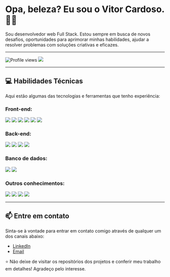 # Opa, beleza? Eu sou o Vitor Cardoso. 👋👋

Sou desenvolvedor web Full Stack. Estou sempre em busca de novos desafios, oportunidades para aprimorar minhas habilidades, ajudar a resolver problemas com soluções criativas e eficazes.

---
 
 ![Profile views](https://gpvc.arturio.dev/vitor-m-cardoso)  <img src="https://img.shields.io/github/followers/vitor-m-cardoso?label=Follow" style=" float:left, margin-right:10px" />
 
 ---

## 💻 Habilidades Técnicas

Aqui estão algumas das tecnologias e ferramentas que tenho experiência:

### Front-end:

<img src = "https://img.shields.io/badge/-HTML5-E34F26?style=flat&logo=html5&logoColor=white"> <img src = "https://img.shields.io/badge/-CSS3-1572B6?style=flat&logo=css3&logoColor=white"> <img src="https://img.shields.io/badge/-JavaScript-eed718?style=flat&logo=javascript&logoColor=ffffff"> <img src="https://img.shields.io/badge/-React-000000?style=flat&logo=react&logoColor=00c8ff"> <img src="https://img.shields.io/badge/-Bootstrap-563D7C?style=flat&logo=bootstrap&logoColor=white"> <img src="https://img.shields.io/badge/-Next.js-grey?style=flat&logo=next.js&logoColor=black">

### Back-end:

<img src="https://img.shields.io/badge/-Node.js-3C873A?style=flat&logo=Node.js&logoColor=white"> <img src="https://img.shields.io/badge/-Express.js-787878?style=flat"> <img src="https://img.shields.io/badge/-Python-grey?style=flat&logo=python&logoColor=white"> <img src="https://img.shields.io/badge/-Nest.js-E34F26?style=flat">

### Banco de dados:

<img src="https://img.shields.io/badge/-MySQL-F29111?style=flat&logo=mysql&logoColor=FFFFFF"> <img src="https://img.shields.io/badge/-MongoDB-4DB33D?style=flat&logo=mongodb&logoColor=FFFFFF">

### Outros conhecimentos:

<img src="http://img.shields.io/badge/-Git-F1502F?style=flat&logo=git&logoColor=FFFFFF"> <img src="http://img.shields.io/badge/-Github-000000?style=flat&logo=github&logoColor=FFFFFF"> <img src="http://img.shields.io/badge/-Heroku-430098?style=flat&logo=heroku&logoColor=white"> <img src="https://img.shields.io/badge/-TypeScript-1572B6?style=flat&logo=typescript&logoColor=white">

---

## 📫 Entre em contato

Sinta-se à vontade para entrar em contato comigo através de qualquer um dos canais abaixo:

- [LinkedIn](https://www.linkedin.com/in/vitormcardoso/)
- [Email](mailto:vitor.mauricioc@outlook.com)

⭐ Não deixe de visitar os repositórios dos projetos e conferir meu trabalho em detalhes! Agradeço pelo interesse.
